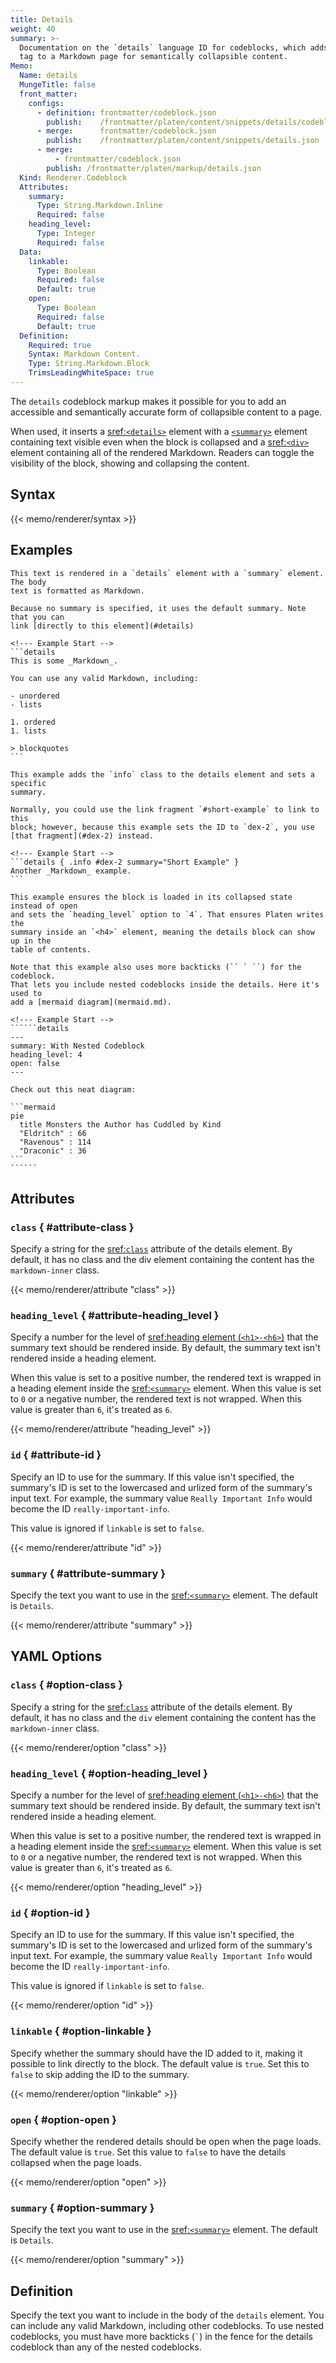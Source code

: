 ```yaml
---
title: Details
weight: 40
summary: >-
  Documentation on the `details` language ID for codeblocks, which adds a details and summary HTML
  tag to a Markdown page for semantically collapsible content.
Memo:
  Name: details
  MungeTitle: false
  front_matter:
    configs:
      - definition: frontmatter/codeblock.json
        publish:    /frontmatter/platen/content/snippets/details/codeblock.json
      - merge:      frontmatter/codeblock.json
        publish:    /frontmatter/platen/content/snippets/details.json
      - merge:
          - frontmatter/codeblock.json
        publish: /frontmatter/platen/markup/details.json
  Kind: Renderer.Codeblock
  Attributes:
    summary:
      Type: String.Markdown.Inline
      Required: false
    heading_level:
      Type: Integer
      Required: false
  Data:
    linkable:
      Type: Boolean
      Required: false
      Default: true
    open:
      Type: Boolean
      Required: false
      Default: true
  Definition:
    Required: true
    Syntax: Markdown Content.
    Type: String.Markdown.Block
    TrimsLeadingWhiteSpace: true
---
```


The `details` codeblock markup makes it possible for you to add an accessible and semantically
accurate form of collapsible content to a page.

When used, it inserts a [sref:`<details>`][01] element with a [`<summary>`][02] element containing
text visible even when the block is collapsed and a [sref:`<div>`][03] element containing all of the
rendered Markdown. Readers can toggle the visibility of the block, showing and collapsing the
content.

## Syntax

{{< memo/renderer/syntax >}}

## Examples

``````memo-example-renderer { title="Minimal Example" }
This text is rendered in a `details` element with a `summary` element. The body
text is formatted as Markdown.

Because no summary is specified, it uses the default summary. Note that you can
link [directly to this element](#details)

<!--- Example Start -->
```details
This is some _Markdown_.

You can use any valid Markdown, including:

- unordered
- lists

1. ordered
1. lists

> blockquotes
```
``````

``````memo-example-renderer { title="Attribute Parameter Example" }
This example adds the `info` class to the details element and sets a specific
summary.

Normally, you could use the link fragment `#short-example` to link to this
block; however, because this example sets the ID to `dex-2`, you use
[that fragment](#dex-2) instead.

<!--- Example Start -->
```details { .info #dex-2 summary="Short Example" }
Another _Markdown_ example.
```
``````

`````````memo-example-renderer { title="YAML Options Parameter Example" }
This example ensures the block is loaded in its collapsed state instead of open
and sets the `heading_level` option to `4`. That ensures Platen writes the
summary inside an `<h4>` element, meaning the details block can show up in the
table of contents.

Note that this example also uses more backticks (`` ` ``) for the codeblock.
That lets you include nested codeblocks inside the details. Here it's used to
add a [mermaid diagram](mermaid.md).

<!--- Example Start -->
``````details
---
summary: With Nested Codeblock
heading_level: 4
open: false
---

Check out this neat diagram:

```mermaid
pie
  title Monsters the Author has Cuddled by Kind
  "Eldritch" : 66
  "Ravenous" : 114
  "Draconic" : 36
```
``````
`````````

## Attributes

### `class` { #attribute-class }

Specify a string for the [sref:`class`][04] attribute of the details element. By default, it has no
class and the div element containing the content has the `markdown-inner` class.

{{< memo/renderer/attribute "class" >}}

### `heading_level` { #attribute-heading_level }

Specify a number for the level of [sref:heading element (`<h1>-<h6>`)][05] that the summary text should be rendered
inside. By default, the summary text isn't rendered inside a heading element.

When this value is set to a positive number, the rendered text is wrapped in a heading element inside the
[sref:`<summary>`][02] element. When this value is set to `0` or a negative number, the rendered text is not wrapped.
When this value is greater than `6`, it's treated as `6`.

{{< memo/renderer/attribute "heading_level" >}}

### `id` { #attribute-id }

Specify an ID to use for the summary. If this value isn't specified, the summary's ID is set to the
lowercased and urlized form of the summary's input text. For example, the summary value
`Really Important Info` would become the ID `really-important-info`.

This value is ignored if `linkable` is set to `false`.

{{< memo/renderer/attribute "id" >}}

### `summary` { #attribute-summary }

Specify the text you want to use in the  [sref:`<summary>`][02] element. The default is `Details`.

{{< memo/renderer/attribute "summary" >}}

## YAML Options

### `class` { #option-class }

Specify a string for the [sref:`class`][04] attribute of the details element. By default, it has no
class and the `div` element containing the content has the `markdown-inner` class.

{{< memo/renderer/option "class" >}}

### `heading_level` { #option-heading_level }

Specify a number for the level of [sref:heading element (`<h1>-<h6>`)][05] that the summary text should be rendered
inside. By default, the summary text isn't rendered inside a heading element.

When this value is set to a positive number, the rendered text is wrapped in a heading element inside the
[sref:`<summary>`][02] element. When this value is set to `0` or a negative number, the rendered text is not wrapped.
When this value is greater than `6`, it's treated as `6`.

{{< memo/renderer/option "heading_level" >}}

### `id` { #option-id }

Specify an ID to use for the summary. If this value isn't specified, the summary's ID is set to the
lowercased and urlized form of the summary's input text. For example, the summary value
`Really Important Info` would become the ID `really-important-info`.

This value is ignored if `linkable` is set to `false`.

{{< memo/renderer/option "id" >}}

### `linkable` { #option-linkable }

Specify whether the summary should have the ID added to it, making it possible to link directly to
the block. The default value is `true`. Set this to `false` to skip adding the ID to the summary.

{{< memo/renderer/option "linkable" >}}

### `open` { #option-open }

Specify whether the rendered details should be open when the page loads. The default value is
`true`. Set this value to `false` to have the details collapsed when the page loads.

{{< memo/renderer/option "open" >}}

### `summary` { #option-summary }

Specify the text you want to use in the  [sref:`<summary>`][02] element. The default is `Details`.

{{< memo/renderer/option "summary" >}}

## Definition

Specify the text you want to include in the body of the `details` element. You can include any valid
Markdown, including other codeblocks. To use nested codeblocks, you must have more backticks
(`` ` ``) in the fence for the details codeblock than any of the nested codeblocks.

<!-- Link References -->
[01]: mdn.html.element:details
[02]: mdn.html.element:summary
[03]: mdn.html.element:div
[04]: mdn.html.global_attribute:class
[05]: mdn.html.element:Heading_Elements
